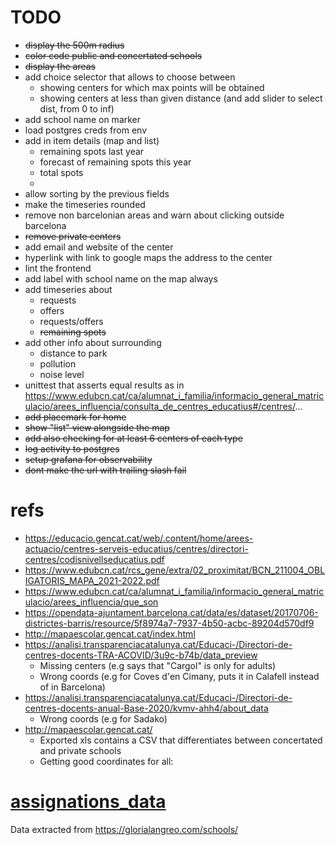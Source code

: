 # TODO
* ~~display the 500m radius~~
* ~~color code public and concertated schools~~
* ~~display the areas~~
* add choice selector that allows to choose between
  * showing centers for which max points will be obtained
  * showing centers at less than given distance (and add slider to select dist, from 0 to inf)
* add school name on marker
* load postgres creds from env
* add in item details (map and list) 
  * remaining spots last year
  * forecast of remaining spots this year
  * total spots
  * 
* allow sorting by the previous fields
* make the timeseries rounded
* remove non barcelonian areas and warn about clicking outside barcelona
* ~~remove private centers~~
* add email and website of the center
* hyperlink with link to google maps the address to the center
* lint the frontend
* add label with school name on the map always
* add timeseries about
  * requests
  * offers
  * requests/offers
  * ~~remaining spots~~
* add other info about surrounding
  * distance to park
  * pollution
  * noise level
* unittest that asserts equal results as in https://www.edubcn.cat/ca/alumnat_i_familia/informacio_general_matriculacio/arees_influencia/consulta_de_centres_educatius#/centres/... 
* ~~add placemark for home~~
* ~~show "list" view alongside the map~~
* ~~add also checking for at least 6 centers of each type~~
* ~~log activity to postgres~~
* ~~setup grafana for observability~~
* ~~dont make the url with trailing slash fail~~

# refs
  * https://educacio.gencat.cat/web/.content/home/arees-actuacio/centres-serveis-educatius/centres/directori-centres/codisnivellseducatius.pdf
  * https://www.edubcn.cat/rcs_gene/extra/02_proximitat/BCN_211004_OBLIGATORIS_MAPA_2021-2022.pdf
  * https://www.edubcn.cat/ca/alumnat_i_familia/informacio_general_matriculacio/arees_influencia/que_son
  * https://opendata-ajuntament.barcelona.cat/data/es/dataset/20170706-districtes-barris/resource/5f8974a7-7937-4b50-acbc-89204d570df9
  * http://mapaescolar.gencat.cat/index.html
  * https://analisi.transparenciacatalunya.cat/Educaci-/Directori-de-centres-docents-TRA-ACOVID/3u9c-b74b/data_preview
    * Missing centers (e.g says that "Cargol" is only for adults)
    * Wrong coords (e.g for Coves d'en Cimany, puts it in Calafell instead of in Barcelona)
  * https://analisi.transparenciacatalunya.cat/Educaci-/Directori-de-centres-docents-anual-Base-2020/kvmv-ahh4/about_data
    * Wrong coords (e.g for Sadako)
  * http://mapaescolar.gencat.cat/
    * Exported xls contains a CSV that differentiates between concertated and private schools
    * Getting good coordinates for all: 


# [assignations_data](assignations_data)
Data extracted from https://glorialangreo.com/schools/

